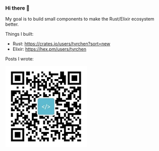 ### Hi there 👋

My goal is to build small components to make the Rust/Elixir ecosystem better.

Things I built:

- Rust: https://crates.io/users/tyrchen?sort=new
- Elixir: https://hex.pm/users/tyrchen

Posts I wrote:

![](images/qrcode.jpg)

<!--
**tyrchen/tyrchen** is a ✨ _special_ ✨ repository because its `README.md` (this file) appears on your GitHub profile.

Here are some ideas to get you started:

- 🔭 I’m currently working on ...
- 🌱 I’m currently learning ...
- 👯 I’m looking to collaborate on ...
- 🤔 I’m looking for help with ...
- 💬 Ask me about ...
- 📫 How to reach me: ...
- 😄 Pronouns: ...
- ⚡ Fun fact: ...
-->
